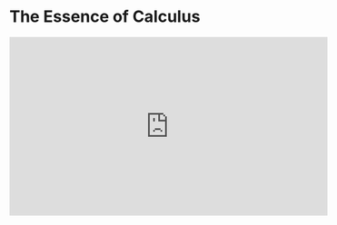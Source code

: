 # The Essence of Calculus

<iframe width="560" height="315" src="https://www.youtube.com/embed/WUvTyaaNkzM" frameborder="0" allow="accelerometer; autoplay; clipboard-write; encrypted-media; gyroscope; picture-in-picture" allowfullscreen></iframe>
